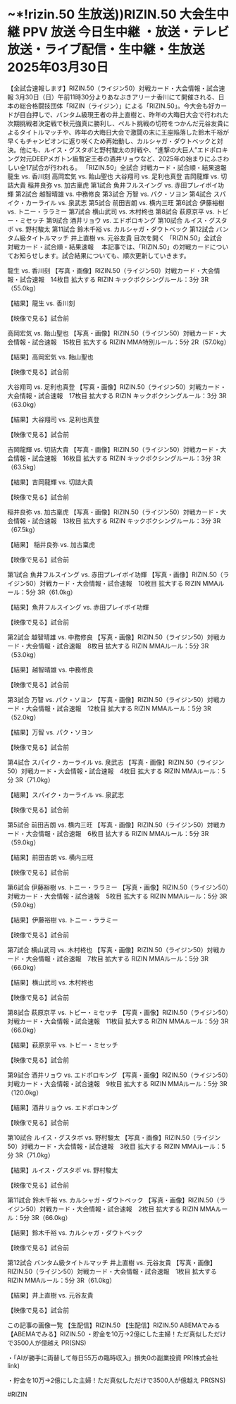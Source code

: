 # ~*!rizin.50 生放送))RIZIN.50 大会生中継 PPV 放送 今日生中継 ・放送・テレビ放送・ライブ配信・生中継・生放送 2025年03月30日

【全試合速報します】RIZIN.50（ライジン50）対戦カード・大会情報・試合速報
3月30日（日）午前11時30分よりあなぶきアリーナ香川にて開催される、日本の総合格闘技団体「RIZIN（ライジン）」による「RIZIN.50」。今大会も好カードが目白押しで、バンタム級現王者の井上直樹と、昨年の大晦日大会で行われた次期挑戦者決定戦で秋元強真に勝利し、ベルト挑戦の切符をつかんだ元谷友貴によるタイトルマッチや、昨年の大晦日大会で激闘の末に王座陥落した鈴木千裕が早くもチャンピオンに返り咲くため再始動し、カルシャガ・ダウトベックと対決。他にも、ルイス・グスタボと野村駿太の対戦や、“進撃の大巨人”エドポロキング対元DEEPメガトン級暫定王者の酒井リョウなど、2025年の始まりにふさわしい全17試合が行われる。
「RIZIN.50」全試合 対戦カード・試合順・結果速報
龍生 vs. 香川刻
高岡宏気 vs. 飴山聖也
大谷翔司 vs. 足利也真登
吉岡龍輝 vs. 切詰大貴
 稲井良弥 vs. 加古稟虎
第1試合 魚井フルスイング vs. 赤田プレイボイ功輝
第2試合 越智晴雄 vs. 中務修良
第3試合 万智 vs. パク・ソヨン
第4試合 スパイク・カーライル vs. 泉武志
第5試合 前田吉朗 vs. 横内三旺
第6試合 伊藤裕樹 vs. トニー・ララミー
第7試合 横山武司 vs. 木村柊也
第8試合 萩原京平 vs. トビー・ミセッチ
第9試合 酒井リョウ vs. エドポロキング
第10試合 ルイス・グスタボ vs. 野村駿太
第11試合 鈴木千裕 vs. カルシャガ・ダウトベック
第12試合 バンタム級タイトルマッチ 井上直樹 vs. 元谷友貴
目次を開く
「RIZIN.50」全試合 対戦カード・試合順・結果速報
　本記事では、「RIZIN.50」の対戦カードについてお知らせします。試合結果についても、順次更新していきます。

 龍生 vs. 香川刻
【写真・画像】RIZIN.50（ライジン50）対戦カード・大会情報・試合速報　14枚目
拡大する
RIZIN キックボクシングルール：3分 3R（55.0kg）

【結果】龍生 vs. 香川刻

【映像で見る】試合前

 高岡宏気 vs. 飴山聖也
【写真・画像】RIZIN.50（ライジン50）対戦カード・大会情報・試合速報　15枚目
拡大する
RIZIN MMA特別ルール：5分 2R（57.0kg）

【結果】高岡宏気 vs. 飴山聖也

【映像で見る】試合前

大谷翔司 vs. 足利也真登
【写真・画像】RIZIN.50（ライジン50）対戦カード・大会情報・試合速報　17枚目
拡大する
RIZIN キックボクシングルール：3分 3R（63.0kg）

【結果】大谷翔司 vs. 足利也真登

【映像で見る】試合前

 吉岡龍輝 vs. 切詰大貴
【写真・画像】RIZIN.50（ライジン50）対戦カード・大会情報・試合速報　16枚目
拡大する
RIZIN キックボクシングルール：3分 3R（63.5kg）

【結果】吉岡龍輝 vs. 切詰大貴

【映像で見る】試合前

 稲井良弥 vs. 加古稟虎
【写真・画像】RIZIN.50（ライジン50）対戦カード・大会情報・試合速報　13枚目
拡大する
RIZIN キックボクシングルール：3分 3R（67.5kg）

【結果】 稲井良弥 vs. 加古稟虎

【映像で見る】試合前

第1試合 魚井フルスイング vs. 赤田プレイボイ功輝
【写真・画像】RIZIN.50（ライジン50）対戦カード・大会情報・試合速報　10枚目
拡大する
RIZIN MMAルール：5分 3R（61.0kg）

【結果】魚井フルスイング vs. 赤田プレイボイ功輝

【映像で見る】試合前

第2試合 越智晴雄 vs. 中務修良
【写真・画像】RIZIN.50（ライジン50）対戦カード・大会情報・試合速報　8枚目
拡大する
RIZIN MMAルール：5分 3R（53.0kg）

【結果】越智晴雄 vs. 中務修良

【映像で見る】試合前

第3試合 万智 vs. パク・ソヨン
【写真・画像】RIZIN.50（ライジン50）対戦カード・大会情報・試合速報　12枚目
拡大する
RIZIN MMAルール：5分 3R（52.0kg）

【結果】万智 vs. パク・ソヨン

【映像で見る】試合前

第4試合 スパイク・カーライル vs. 泉武志
【写真・画像】RIZIN.50（ライジン50）対戦カード・大会情報・試合速報　4枚目
拡大する
RIZIN MMAルール：5分 3R（71.0kg）

【結果】スパイク・カーライル vs. 泉武志

【映像で見る】試合前

第5試合 前田吉朗 vs. 横内三旺
【写真・画像】RIZIN.50（ライジン50）対戦カード・大会情報・試合速報　6枚目
拡大する
RIZIN MMAルール：5分 3R（59.0kg）

【結果】前田吉朗 vs. 横内三旺

【映像で見る】試合前

第6試合 伊藤裕樹 vs. トニー・ララミー
【写真・画像】RIZIN.50（ライジン50）対戦カード・大会情報・試合速報　5枚目
拡大する
RIZIN MMAルール：5分 3R（59.0kg）

【結果】伊藤裕樹 vs. トニー・ララミー

【映像で見る】試合前

第7試合 横山武司 vs. 木村柊也
【写真・画像】RIZIN.50（ライジン50）対戦カード・大会情報・試合速報　7枚目
拡大する
RIZIN MMAルール：5分 3R（66.0kg）

【結果】横山武司 vs. 木村柊也

【映像で見る】試合前

第8試合 萩原京平 vs. トビー・ミセッチ
【写真・画像】RIZIN.50（ライジン50）対戦カード・大会情報・試合速報　11枚目
拡大する
RIZIN MMAルール：5分 3R（66.0kg）

【結果】萩原京平 vs. トビー・ミセッチ

【映像で見る】試合前

第9試合 酒井リョウ vs. エドポロキング
【写真・画像】RIZIN.50（ライジン50）対戦カード・大会情報・試合速報　9枚目
拡大する
RIZIN MMAルール：5分 3R（120.0kg）

【結果】酒井リョウ vs. エドポロキング

【映像で見る】試合前

第10試合 ルイス・グスタボ vs. 野村駿太
【写真・画像】RIZIN.50（ライジン50）対戦カード・大会情報・試合速報　3枚目
拡大する
RIZIN MMAルール：5分 3R（71.0kg）

【結果】ルイス・グスタボ vs. 野村駿太

【映像で見る】試合前

第11試合 鈴木千裕 vs. カルシャガ・ダウトベック
【写真・画像】RIZIN.50（ライジン50）対戦カード・大会情報・試合速報　2枚目
拡大する
RIZIN MMAルール：5分 3R（66.0kg）

【結果】鈴木千裕 vs. カルシャガ・ダウトベック

【映像で見る】試合前

第12試合 バンタム級タイトルマッチ 井上直樹 vs. 元谷友貴
【写真・画像】RIZIN.50（ライジン50）対戦カード・大会情報・試合速報　1枚目
拡大する
RIZIN MMAルール：5分 3R（61.0kg）

【結果】井上直樹 vs. 元谷友貴

【映像で見る】試合前

この記事の画像一覧
【生配信】RIZIN.50 
【生配信】RIZIN.50
ABEMAでみる
【ABEMAでみる】RIZIN.50
・貯金を10万→2億にした主婦！ただ真似しただけで3500人が億越え
PR(SNS)

・「AIが勝手に両替して毎日55万の臨時収入」損失0の副業投資
PR(株式会社link)

・貯金を10万→2億にした主婦！ただ真似しただけで3500人が億越え
PR(SNS)


#RIZIN